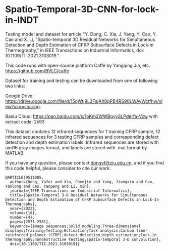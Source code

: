 # Spatio-Temporal-3D-CNN-for-lock-in-INDT
Testing model and dataset for article "Y. Dong, C. Xia, J. Yang, Y. Cao, Y. Cao and X. Li, "Spatio-temporal 3D Residual Networks for Simultaneous Detection and Depth Estimation of CFRP Subsurface Defects in Lock-in Thermography," in IEEE Transactions on Industrial Informatics, doi: 10.1109/TII.2021.3103019.".

This code runs with open-source platform Caffe by Yangqing Jia, etc. https://github.com/BVLC/caffe

Dataset for training and testing can be downloaded from one of following two links:

Google Drive: https://drive.google.com/file/d/15qWtj9L3FsjAX0pPB4RS90LWAyWctfhw/view?usp=sharing.

Baidu Cloud: https://pan.baidu.com/s/1oKm2WWBgyySLPderfa-Vcw with extract code: 2k93

This dataset contains 12 infrared sequences for 1 training CFRP sample, 12 infrared sequences for 3 testing CFRP samples and corresponding defect detection and depth estimation labels. Infrared sequences are stored with uint16 gray images format, and labels are stored with .mat format by MATLAB.

If you have any question, please contact dongyf@zju.edu.cn, and if you find this code helpful, please consider to cite our work:

```
@ARTICLE{9511085,
  author={Dong, Yafei and Xia, Chenjie and Yang, Jiangxin and Cao, Yanlong and Cao, Yanpeng and Li, Xin},
  journal={IEEE Transactions on Industrial Informatics},
  title={Spatio-Temporal 3-D Residual Networks for Simultaneous Detection and Depth Estimation of CFRP Subsurface Defects in Lock-In Thermography},
  year={2022},
  volume={18},
  number={4},
  pages={2571-2581},
  keywords={Image sequences;Solid modeling;Three-dimensional displays;Training;Testing;Estimation;Task analysis;Carbon fiber reinforced polymer (CFRP);defect detection;depth estimation;lock-in thermography;nondestructive testing;spatio-temporal 3-D convolution},
  doi={10.1109/TII.2021.3103019}}
```
